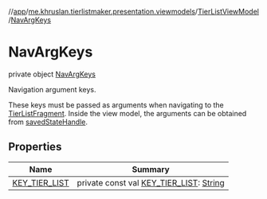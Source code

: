 //[app](../../../../index.md)/[me.khruslan.tierlistmaker.presentation.viewmodels](../../index.md)/[TierListViewModel](../index.md)/[NavArgKeys](index.md)

# NavArgKeys

private object [NavArgKeys](index.md)

Navigation argument keys.

These keys must be passed as arguments when navigating to the [TierListFragment](../../../me.khruslan.tierlistmaker.presentation.screens.tierlist/-tier-list-fragment/index.md). Inside the view model, the arguments can be obtained from [savedStateHandle](../saved-state-handle.md).

## Properties

| Name | Summary |
|---|---|
| [KEY_TIER_LIST](-k-e-y_-t-i-e-r_-l-i-s-t.md) | private const val [KEY_TIER_LIST](-k-e-y_-t-i-e-r_-l-i-s-t.md): [String](https://kotlinlang.org/api/latest/jvm/stdlib/kotlin/-string/index.html) |
